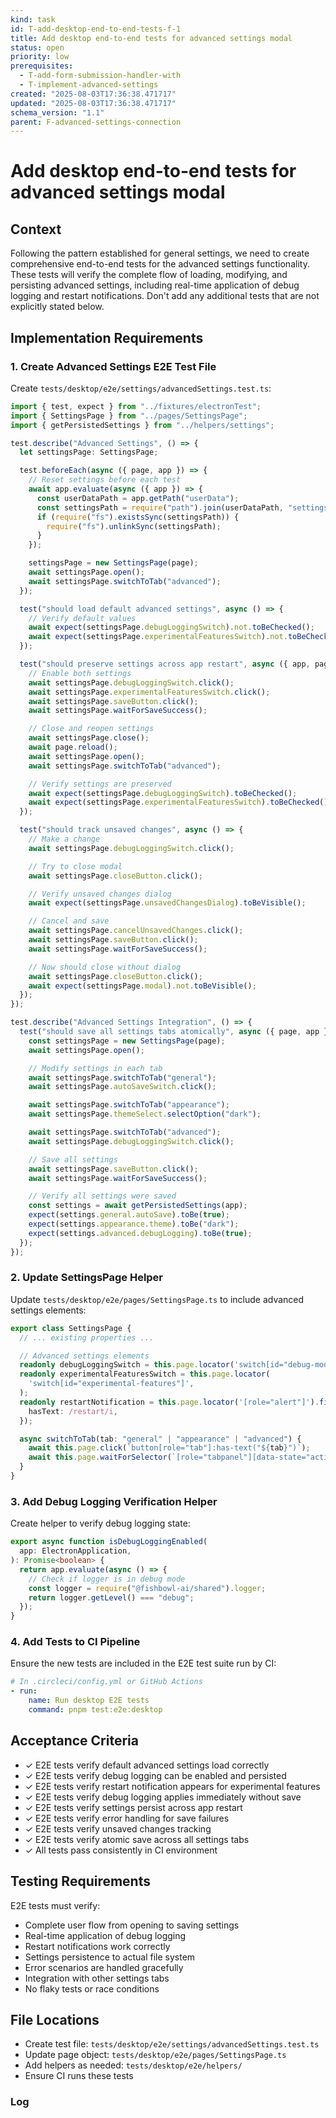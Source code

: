 ```yaml
---
kind: task
id: T-add-desktop-end-to-end-tests-f-1
title: Add desktop end-to-end tests for advanced settings modal
status: open
priority: low
prerequisites:
  - T-add-form-submission-handler-with
  - T-implement-advanced-settings
created: "2025-08-03T17:36:38.471717"
updated: "2025-08-03T17:36:38.471717"
schema_version: "1.1"
parent: F-advanced-settings-connection
---
```


# Add desktop end-to-end tests for advanced settings modal

## Context

Following the pattern established for general settings, we need to create comprehensive end-to-end tests for the advanced settings functionality. These tests will verify the complete flow of loading, modifying, and persisting advanced settings, including real-time application of debug logging and restart notifications. Don't add any additional tests that are not explicitly stated below.

## Implementation Requirements

### 1. Create Advanced Settings E2E Test File

Create `tests/desktop/e2e/settings/advancedSettings.test.ts`:

```typescript
import { test, expect } from "../fixtures/electronTest";
import { SettingsPage } from "../pages/SettingsPage";
import { getPersistedSettings } from "../helpers/settings";

test.describe("Advanced Settings", () => {
  let settingsPage: SettingsPage;

  test.beforeEach(async ({ page, app }) => {
    // Reset settings before each test
    await app.evaluate(async ({ app }) => {
      const userDataPath = app.getPath("userData");
      const settingsPath = require("path").join(userDataPath, "settings.json");
      if (require("fs").existsSync(settingsPath)) {
        require("fs").unlinkSync(settingsPath);
      }
    });

    settingsPage = new SettingsPage(page);
    await settingsPage.open();
    await settingsPage.switchToTab("advanced");
  });

  test("should load default advanced settings", async () => {
    // Verify default values
    await expect(settingsPage.debugLoggingSwitch).not.toBeChecked();
    await expect(settingsPage.experimentalFeaturesSwitch).not.toBeChecked();
  });

  test("should preserve settings across app restart", async ({ app, page }) => {
    // Enable both settings
    await settingsPage.debugLoggingSwitch.click();
    await settingsPage.experimentalFeaturesSwitch.click();
    await settingsPage.saveButton.click();
    await settingsPage.waitForSaveSuccess();

    // Close and reopen settings
    await settingsPage.close();
    await page.reload();
    await settingsPage.open();
    await settingsPage.switchToTab("advanced");

    // Verify settings are preserved
    await expect(settingsPage.debugLoggingSwitch).toBeChecked();
    await expect(settingsPage.experimentalFeaturesSwitch).toBeChecked();
  });

  test("should track unsaved changes", async () => {
    // Make a change
    await settingsPage.debugLoggingSwitch.click();

    // Try to close modal
    await settingsPage.closeButton.click();

    // Verify unsaved changes dialog
    await expect(settingsPage.unsavedChangesDialog).toBeVisible();

    // Cancel and save
    await settingsPage.cancelUnsavedChanges.click();
    await settingsPage.saveButton.click();
    await settingsPage.waitForSaveSuccess();

    // Now should close without dialog
    await settingsPage.closeButton.click();
    await expect(settingsPage.modal).not.toBeVisible();
  });
});

test.describe("Advanced Settings Integration", () => {
  test("should save all settings tabs atomically", async ({ page, app }) => {
    const settingsPage = new SettingsPage(page);
    await settingsPage.open();

    // Modify settings in each tab
    await settingsPage.switchToTab("general");
    await settingsPage.autoSaveSwitch.click();

    await settingsPage.switchToTab("appearance");
    await settingsPage.themeSelect.selectOption("dark");

    await settingsPage.switchToTab("advanced");
    await settingsPage.debugLoggingSwitch.click();

    // Save all settings
    await settingsPage.saveButton.click();
    await settingsPage.waitForSaveSuccess();

    // Verify all settings were saved
    const settings = await getPersistedSettings(app);
    expect(settings.general.autoSave).toBe(true);
    expect(settings.appearance.theme).toBe("dark");
    expect(settings.advanced.debugLogging).toBe(true);
  });
});
```

### 2. Update SettingsPage Helper

Update `tests/desktop/e2e/pages/SettingsPage.ts` to include advanced settings elements:

```typescript
export class SettingsPage {
  // ... existing properties ...

  // Advanced settings elements
  readonly debugLoggingSwitch = this.page.locator('switch[id="debug-mode"]');
  readonly experimentalFeaturesSwitch = this.page.locator(
    'switch[id="experimental-features"]',
  );
  readonly restartNotification = this.page.locator('[role="alert"]').filter({
    hasText: /restart/i,
  });

  async switchToTab(tab: "general" | "appearance" | "advanced") {
    await this.page.click(`button[role="tab"]:has-text("${tab}")`);
    await this.page.waitForSelector(`[role="tabpanel"][data-state="active"]`);
  }
}
```

### 3. Add Debug Logging Verification Helper

Create helper to verify debug logging state:

```typescript
export async function isDebugLoggingEnabled(
  app: ElectronApplication,
): Promise<boolean> {
  return app.evaluate(async () => {
    // Check if logger is in debug mode
    const logger = require("@fishbowl-ai/shared").logger;
    return logger.getLevel() === "debug";
  });
}
```

### 4. Add Tests to CI Pipeline

Ensure the new tests are included in the E2E test suite run by CI:

```yaml
# In .circleci/config.yml or GitHub Actions
- run:
    name: Run desktop E2E tests
    command: pnpm test:e2e:desktop
```

## Acceptance Criteria

- ✓ E2E tests verify default advanced settings load correctly
- ✓ E2E tests verify debug logging can be enabled and persisted
- ✓ E2E tests verify restart notification appears for experimental features
- ✓ E2E tests verify debug logging applies immediately without save
- ✓ E2E tests verify settings persist across app restart
- ✓ E2E tests verify error handling for save failures
- ✓ E2E tests verify unsaved changes tracking
- ✓ E2E tests verify atomic save across all settings tabs
- ✓ All tests pass consistently in CI environment

## Testing Requirements

E2E tests must verify:

- Complete user flow from opening to saving settings
- Real-time application of debug logging
- Restart notifications work correctly
- Settings persistence to actual file system
- Error scenarios are handled gracefully
- Integration with other settings tabs
- No flaky tests or race conditions

## File Locations

- Create test file: `tests/desktop/e2e/settings/advancedSettings.test.ts`
- Update page object: `tests/desktop/e2e/pages/SettingsPage.ts`
- Add helpers as needed: `tests/desktop/e2e/helpers/`
- Ensure CI runs these tests

### Log
